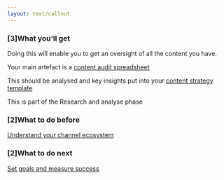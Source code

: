 ```yaml
---
layout: text/callout
---
```

### [3]What you’ll get

Doing this will enable you to get an oversight of all the content you have.

Your main artefact is a [content audit spreadsheet](/content-strategy/audit-content/conduct-audit/)

This should be analysed and key insights put into your [content strategy template](/content-strategy/start-content-strategy/define-problem/content-strategy-template/)

This is part of the Research and analyse phase

### [2]What to do before
[Understand your channel ecosystem](/content-strategy/understand-channel-ecosystem/)

### [2]What to do next 
[Set goals and measure success](/content-strategy/set-goals-measure-success/)

